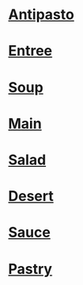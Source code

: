 # [Antipasto](antipasto/index.md) #
# [Entree](entree/index.md) #
# [Soup](soup/index.md) #
# [Main](main/index.md) #
# [Salad](salad/index.md) #
# [Desert](desert/index.md) #
# [Sauce](sauce/index.md) #
# [Pastry](pastry/index.md) #
